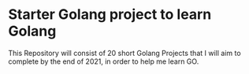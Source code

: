 # Starter Golang project to learn Golang

This Repository will consist of 20 short Golang Projects that I will aim to complete by the end of 2021, in order to help me learn GO.